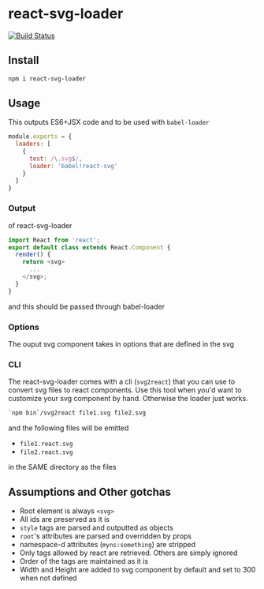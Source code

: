 # react-svg-loader

[![Build Status](https://travis-ci.org/boopathi/react-svg-loader.svg)](https://travis-ci.org/boopathi/react-svg-loader)

## Install

```sh
npm i react-svg-loader
```

## Usage

This outputs ES6+JSX code and to be used with `babel-loader`

```js
module.exports = {
  loaders: [
    {
      test: /\.svg$/,
      loader: 'babel!react-svg'
    }
  ]
}
```

### Output

of react-svg-loader

```js
import React from 'react';
export default class extends React.Component {
  render() {
    return <svg>
      ...
    </svg>;
  }
}
```

and this should be passed through babel-loader

### Options

The ouput svg component takes in options that are defined in the svg

### CLI

The react-svg-loader comes with a cli (`svg2react`) that you can use to convert svg files to react components. Use this tool when you'd want to customize your svg component by hand. Otherwise the loader just works.

```sh
`npm bin`/svg2react file1.svg file2.svg
```

and the following files will be emitted

+ `file1.react.svg`
+ `file2.react.svg`

in the SAME directory as the files

## Assumptions and Other gotchas

+ Root element is always `<svg>`
+ All ids are preserved as it is
+ `style` tags are parsed and outputted as objects
+ `root`'s attributes are parsed and overridden by props
+ namespace-d attributes (`myns:something`) are stripped
+ Only tags allowed by react are retrieved. Others are simply ignored
+ Order of the tags are maintained as it is
+ Width and Height are added to svg component by default and set to 300 when not defined
